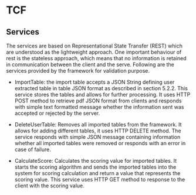 # TCF

## Services

The services are based on Representational State Transfer (REST) which are understood as the lightweight approach. One important behaviour of rest is the stateless approach, which means that no information is retained in communication between the client and the serve.
Following are the services provided by the framework for validation purpose.

- ImportTable: the import table accepts a JSON String defining user extracted table in table JSON format as described in section 5.2.2. This service stores the tables and allows for further processing. It uses HTTP POST method to retrieve pdf JSON format from clients and responds with simple text formatted message whether the information sent was accepted or rejected by the server.

- DeleteUserTable: Removes all imported tables from the framework. It allows for adding different tables, it uses HTTP DELETE method. The service responds with simple JSON message containing information whether all imported tables were removed or responds with an error in case of failure.

- CalculateScore: Calculates the scoring value for imported tables. It starts the scoring algorithm and sends the imported tables into the system for scoring calculation and return a value that represents the scoring value. This service uses HTTP GET method to response to the client with the scoring value.


